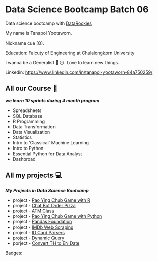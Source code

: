 # Data Science Bootcamp Batch 06 

Data science bootcamp with [DataRockies](https://datarockie.com/)  


My name is Tanapol Yootaworn. 

Nickname cue (Q).

Education: Falcuty of Engineering at Chulalongkorn University

I wanna be a Generalist 🐤 😶. Love to learn new things.

Linkedin: https://www.linkedin.com/in/tanapol-yootaworn-84a750259/

## All our Course 📃

_**we learn 10 sprints during 4 month program**_
- Spreadsheets 
- SQL Database
- R Programming
- Data Transformation
- Data Visualization
- Statistics
- Intro to 'Classical' Machine Learning
- Intro to Python
- Essential Python for Data Analyst
- Dashbroad

## All my projects 💻

_**My Projects in Data Science Bootcamp**_
- project - [Pao Ying Chub Game with R](https://github.com/TanapolQue/bootcamp_projects/tree/main/project-paoyinchub_R)
- project - [Chat Bot Order Pizza](https://github.com/TanapolQue/bootcamp_projects/tree/main/project-Chatbot_Pizza)
- project - [ATM Class](https://github.com/TanapolQue/bootcamp_projects/blob/main/project-ATM_class/ATM_class.py)
- project - [Pao Ying Chub Game with Python](https://github.com/TanapolQue/bootcamp_projects/tree/main/project-paoyinchubgame_python)
- project - [Pandas Foundation](https://github.com/TanapolQue/bootcamp_projects/tree/main/project-pandas_foundation)
- project - [IMDb Web Scraping](https://github.com/TanapolQue/bootcamp_projects/blob/main/IMDb_web_scraping.pdf)
- project - [ID Card Parsers](https://github.com/TanapolQue/bootcamp_projects/tree/main/project-ID%20Card%20Parsers)
- project - [Dynamic Query](https://github.com/TanapolQue/bootcamp_projects/tree/main/project-dynamic_query)
- porject - [Convert TH to EN Date](https://github.com/TanapolQue/bootcamp_projects/tree/main/project-convert_TH_to_EN_date)


Badges:

